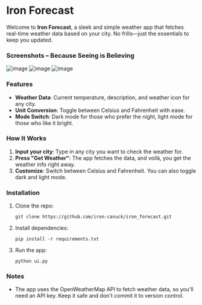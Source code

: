 # Iron Forecast

Welcome to **Iron Forecast**, a sleek and simple weather app that fetches real-time weather data based on your city. No frills—just the essentials to keep you updated.

### Screenshots – Because Seeing is Believing
![image](https://github.com/user-attachments/assets/9489138f-0c58-479c-97bb-5bf4c01784d7)
![image](https://github.com/user-attachments/assets/0393066d-0569-4ab5-867d-8a71d117ef90)
![image](https://github.com/user-attachments/assets/05c9c336-97c5-4263-9d84-737b444d6d64)

### Features

- **Weather Data**: Current temperature, description, and weather icon for any city.
- **Unit Conversion**: Toggle between Celsius and Fahrenheit with ease.
- **Mode Switch**: Dark mode for those who prefer the night, light mode for those who like it bright.

### How It Works

1. **Input your city**: Type in any city you want to check the weather for.
2. **Press "Get Weather"**: The app fetches the data, and voilà, you get the weather info right away.
3. **Customize**: Switch between Celsius and Fahrenheit. You can also toggle dark and light mode.

### Installation

1. Clone the repo:
    ```
    git clone https://github.com/iron-canuck/iron_forecast.git
    ```
2. Install dependencies:
    ```
    pip install -r requirements.txt
    ```
3. Run the app:
    ```
    python ui.py
    ```

### Notes

- The app uses the OpenWeatherMap API to fetch weather data, so you'll need an API key. Keep it safe and don't commit it to version control.
